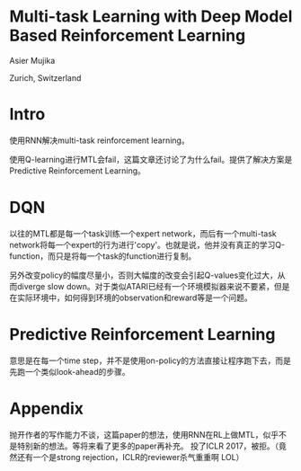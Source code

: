 # Multi-task Learning with Deep Model Based Reinforcement Learning

Asier Mujika

Zurich, Switzerland

# Intro

使用RNN解决multi-task reinforcement learning。

使用Q-learning进行MTL会fail，这篇文章还讨论了为什么fail。提供了解决方案是Predictive Reinforcement Learning。

# DQN

以往的MTL都是每一个task训练一个expert network，而后有一个multi-task network将每一个expert的行为进行'copy'。也就是说，他并没有真正的学习Q-function，而只是将每一个task的function进行复制。

另外改变policy的幅度尽量小，否则大幅度的改变会引起Q-values变化过大，从而diverge slow down。对于类似ATARI已经有一个环境模拟器来说不要紧，但是在实际环境中，如何得到环境的observation和reward等是一个问题。

# Predictive Reinforcement Learning

意思是在每一个time step，并不是使用on-policy的方法直接让程序跑下去，而是先跑一个类似look-ahead的步骤。

# Appendix

抛开作者的写作能力不谈，这篇paper的想法，使用RNN在RL上做MTL，似乎不是特别新的想法。等将来看了更多的paper再补充。
投了ICLR 2017，被拒。（竟然还有一个是strong rejection，ICLR的reviewer杀气重重啊 LOL）